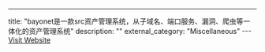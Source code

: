 ---
title: "bayonet是一款src资产管理系统，从子域名、端口服务、漏洞、爬虫等一体化的资产管理系统"
description: ""
external_category: "Miscellaneous"
---[Visit Website](https://github.com/CTF-MissFeng/bayonet)

